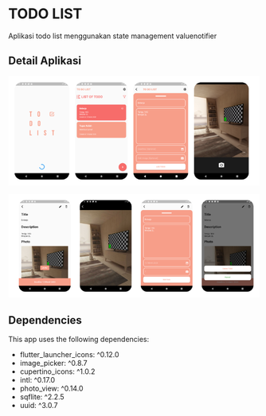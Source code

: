 # TODO LIST

Aplikasi todo list menggunakan state management valuenotifier

## Detail Aplikasi

![detail 1](ss/f1.png)

![detail 2](ss/f2.png)

## Dependencies
This app uses the following dependencies:
- flutter_launcher_icons: ^0.12.0
- image_picker: ^0.8.7
- cupertino_icons: ^1.0.2
- intl: ^0.17.0
- photo_view: ^0.14.0
- sqflite: ^2.2.5
- uuid: ^3.0.7
